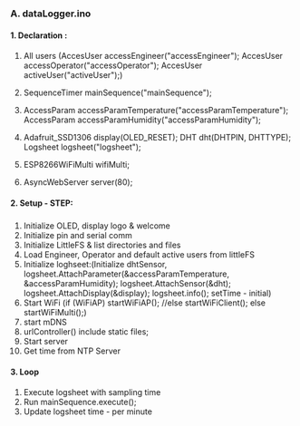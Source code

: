 ### A. dataLogger.ino
#### 1. Declaration :
####
1. All users (AccesUser accessEngineer("accessEngineer");
AccesUser accessOperator("accessOperator");
AccesUser activeUser("activeUser");)

2. SequenceTimer   mainSequence("mainSequence");

3. AccessParam accessParamTemperature("accessParamTemperature");
AccessParam accessParamHumidity("accessParamHumidity");

4. Adafruit_SSD1306 display(OLED_RESET);
DHT dht(DHTPIN, DHTTYPE);
Logsheet logsheet("logsheet");

5. ESP8266WiFiMulti wifiMulti;
6. AsyncWebServer server(80);

#### 2. Setup - STEP:
#####
1. Initialize OLED, display logo & welcome
2. Initialize pin and serial comm
3. Initialize LittleFS & list directories and files
4. Load Engineer, Operator and default active users from littleFS
5. Initialize loghseet:(Initialize dhtSensor,
  logsheet.AttachParameter(&accessParamTemperature, &accessParamHumidity);
  logsheet.AttachSensor(&dht);
  logsheet.AttachDisplay(&display);
  logsheet.info(); setTime - initial)
6. Start WiFi
  (if (WiFiAP) startWiFiAP();
  //else startWiFiClient();
  else startWiFiMulti();)
7. start mDNS
8. urlController() include static files;
9. Start server
10. Get time from NTP Server

#### 3. Loop
####
1. Execute logsheet with sampling time
2. Run mainSequence.execute();
3. Update logsheet time - per minute
